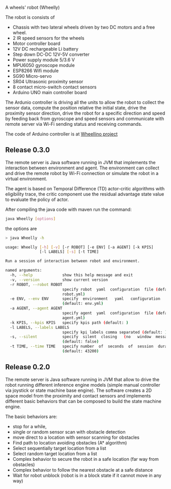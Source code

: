 A wheels' robot (Wheelly)

The robot is consists of

- Chassis with two lateral wheels driven by two DC motors and a free wheel.
- 2 IR speed sensors for the wheels
- Motor controller board
- 12V DC rechargeable Li battery
- Step down DC-DC 12V-5V converter
- Power supply module 5/3.6 V
- MPU6050 gyroscope module
- ESP8266 Wifi module
- SG90 Micro-servo
- SR04 Ultrasonic proximity sensor
- 8 contact micro-switch contact sensors
- Arduino UNO main controller board

The Ardunio controller is driving all the units to allow the robot to collect the sensor data, compute the position
relative the initial state, drive the proximity sensor direction, drive the robot for a specific direction and speed by
feeding back from gyroscope and speed sensors and communicate with remote server via Wi-Fi sending status and receiving
commands.

The code of Arduino controller is at [Wheellino project](https://github.com/m-marini/wheellino)

## Release 0.3.0

The remote server is Java software running in JVM that implements the interaction between environment and agent.
The environment can collect and drive the remote robot by Wi-Fi connection or simulate the robot in a virtual
environment.

The agent is based on Temporal Difference (TD) actor-critic algorithms with eligibility trace, the critic component use
the  residual advantage state value to evaluate the policy of actor.

After compiling the java code with maven run the command:

```bash
java Wheelly [options]
```

the options are 
```bash
> java Wheelly -h

usage: Wheelly [-h] [-v] [-r ROBOT] [-e ENV] [-a AGENT] [-k KPIS]
               [-l LABELS] [-s] [-t TIME]

Run a session of interaction between robot and environment.

named arguments:
  -h, --help             show this help message and exit
  -v, --version          show current version
  -r ROBOT, --robot ROBOT
                         specify robot  yaml  configuration  file (default:
                         robot.yml)
  -e ENV, --env ENV      specify  environment   yaml   configuration   file
                         (default: env.yml)
  -a AGENT, --agent AGENT
                         specify agent  yaml  configuration  file (default:
                         agent.yml)
  -k KPIS, --kpis KPIS   specify kpis path (default: )
  -l LABELS, --labels LABELS
                         specify kpi labels comma separated (default: )
  -s, --silent           specify  silent  closing   (no   window  messages)
                         (default: false)
  -t TIME, --time TIME   specify number  of  seconds  of  session  duration
                         (default: 43200)
```


## Release 0.2.0

The remote server is Java software running in JVM that allow to drive the robot running different inference engine
models (simple manual controller via joystick or state machine base engine).
The software creates a 2D space model from the proximity and contact sensors and implements different basic behaviors
that can be composed to build the state machine engine.

The basic behaviors are:

- stop for a while,
- single or random sensor scan with obstacle detection
- move direct to a location with sensor scanning for obstacles
- Find path to location avoiding obstacles (A* algorithm)
- Select sequentially target location from a list
- Select random target location from a list
- Complex behavior to secure the robot in a safe location (far way from obstacles)
- Complex behavior to follow the nearest obstacle at a safe distance
- Wait for robot unblock (robot is in a block state if it cannot move in any way)
